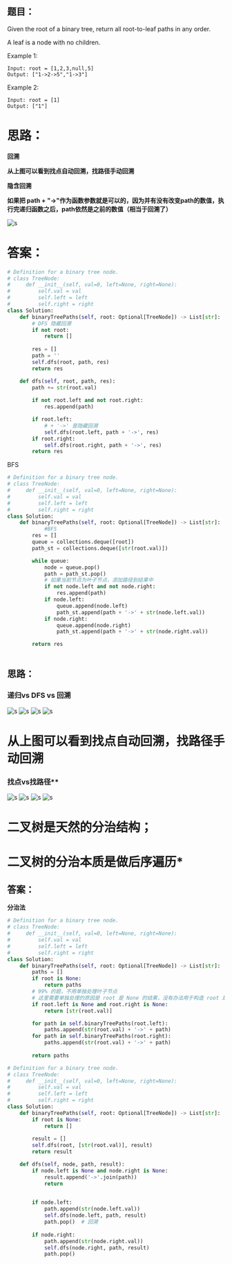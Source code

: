 ## 题目：
Given the root of a binary tree, return all root-to-leaf paths in any order.

A leaf is a node with no children.

Example 1:
```
Input: root = [1,2,3,null,5]
Output: ["1->2->5","1->3"]
```
Example 2:
```
Input: root = [1]
Output: ["1"]
```
# 思路：
**回溯**

**从上图可以看到找点自动回溯，找路径手动回溯**

**隐含回溯**

**如果把 path + "->"作为函数参数就是可以的，因为并有没有改变path的数值，执行完递归函数之后，path依然是之前的数值（相当于回溯了）**

![s](https://github.com/SSRRBB/Leetcode/blob/main/Images/264.png)
# 答案：
```python
# Definition for a binary tree node.
# class TreeNode:
#     def __init__(self, val=0, left=None, right=None):
#         self.val = val
#         self.left = left
#         self.right = right
class Solution:
    def binaryTreePaths(self, root: Optional[TreeNode]) -> List[str]:
        # DFS 隐藏回溯
        if not root:
            return []
            
        res = []
        path = ''
        self.dfs(root, path, res)
        return res

    def dfs(self, root, path, res):
        path += str(root.val)
        
        if not root.left and not root.right:
            res.append(path)

        if root.left:
            # + '->' 是隐藏回溯
            self.dfs(root.left, path + '->', res)
        if root.right:
            self.dfs(root.right, path + '->', res) 
        return res

```
BFS
```python
# Definition for a binary tree node.
# class TreeNode:
#     def __init__(self, val=0, left=None, right=None):
#         self.val = val
#         self.left = left
#         self.right = right
class Solution:
    def binaryTreePaths(self, root: Optional[TreeNode]) -> List[str]:
            #BFS
        res = []
        queue = collections.deque([root])
        path_st = collections.deque([str(root.val)])

        while queue:
            node = queue.pop()
            path = path_st.pop()
            # 如果当前节点为叶子节点，添加路径到结果中
            if not node.left and not node.right:
                res.append(path)
            if node.left:
                queue.append(node.left)
                path_st.append(path + '->' + str(node.left.val))
            if node.right:
                queue.append(node.right)
                path_st.append(path + '->' + str(node.right.val))

        return res
        
```
## 思路：
### 递归vs DFS vs 回溯
![s](https://github.com/SSRRBB/Leetcode/blob/main/Images/93.png)
![s](https://github.com/SSRRBB/Leetcode/blob/main/Images/94.png)
![s](https://github.com/SSRRBB/Leetcode/blob/main/Images/95.png)
![s](https://github.com/SSRRBB/Leetcode/blob/main/Images/92.png)
# 从上图可以看到找点自动回溯，找路径手动回溯

### 找点vs找路径**
![s](https://github.com/SSRRBB/Leetcode/blob/main/Images/96.png)
![s](https://github.com/SSRRBB/Leetcode/blob/main/Images/99.png)
![s](https://github.com/SSRRBB/Leetcode/blob/main/Images/97.png)
![s](https://github.com/SSRRBB/Leetcode/blob/main/Images/98.png)
# 二叉树是天然的分治结构；
# 二叉树的分治本质是做后序遍历*



## 答案：
**分治法**
```python
# Definition for a binary tree node.
# class TreeNode:
#     def __init__(self, val=0, left=None, right=None):
#         self.val = val
#         self.left = left
#         self.right = right
class Solution:
    def binaryTreePaths(self, root: Optional[TreeNode]) -> List[str]:
        paths = []
        if root is None:
            return paths  
        # 99% 的题，不用单独处理叶子节点
        # 这里需要单独处理的原因是 root 是 None 的结果，没有办法用于构造 root 是叶子的结果
        if root.left is None and root.right is None:
            return [str(root.val)]

        for path in self.binaryTreePaths(root.left):
            paths.append(str(root.val) + '->' + path)
        for path in self.binaryTreePaths(root.right):
            paths.append(str(root.val) + '->' + path)
            
        return paths

```

```python
# Definition for a binary tree node.
# class TreeNode:
#     def __init__(self, val=0, left=None, right=None):
#         self.val = val
#         self.left = left
#         self.right = right
class Solution:
    def binaryTreePaths(self, root: Optional[TreeNode]) -> List[str]:
        if root is None:
            return []
            
        result = []
        self.dfs(root, [str(root.val)], result)
        return result

    def dfs(self, node, path, result):
        if node.left is None and node.right is None:
            result.append('->'.join(path))
            return
            

        if node.left:
            path.append(str(node.left.val))
            self.dfs(node.left, path, result)
            path.pop()  # 回溯
        
        if node.right:
            path.append(str(node.right.val))
            self.dfs(node.right, path, result)
            path.pop()



```
